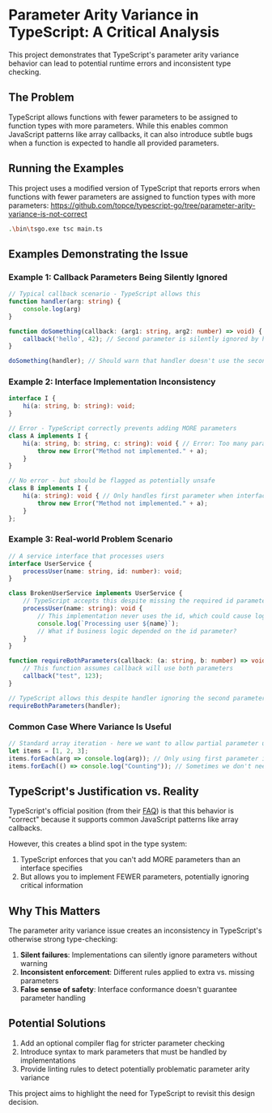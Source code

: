 # Parameter Arity Variance in TypeScript: A Critical Analysis

This project demonstrates that TypeScript's parameter arity variance behavior can lead to potential runtime errors and inconsistent type checking.

## The Problem

TypeScript allows functions with fewer parameters to be assigned to function types with more parameters. While this enables common JavaScript patterns like array callbacks, it can also introduce subtle bugs when a function is expected to handle all provided parameters.

## Running the Examples

This project uses a modified version of TypeScript that reports errors 
when functions with fewer parameters are assigned to function types with more parameters:
https://github.com/topce/typescript-go/tree/parameter-arity-variance-is-not-correct

```bash
.\bin\tsgo.exe tsc main.ts
```

## Examples Demonstrating the Issue

### Example 1: Callback Parameters Being Silently Ignored

```typescript
// Typical callback scenario - TypeScript allows this
function handler(arg: string) {
    console.log(arg)
}

function doSomething(callback: (arg1: string, arg2: number) => void) {
    callback('hello', 42); // Second parameter is silently ignored by handler
}

doSomething(handler); // Should warn that handler doesn't use the second parameter
```

### Example 2: Interface Implementation Inconsistency

```ts
interface I {
    hi(a: string, b: string): void;
}

// Error - TypeScript correctly prevents adding MORE parameters
class A implements I {
    hi(a: string, b: string, c: string): void { // Error: Too many parameters
        throw new Error("Method not implemented." + a);
    }
}

// No error - but should be flagged as potentially unsafe
class B implements I {
    hi(a: string): void { // Only handles first parameter when interface requires two
        throw new Error("Method not implemented." + a);
    }
};
```

### Example 3: Real-world Problem Scenario

```ts
// A service interface that processes users
interface UserService {
    processUser(name: string, id: number): void;
}

class BrokenUserService implements UserService {
    // TypeScript accepts this despite missing the required id parameter
    processUser(name: string): void {
        // This implementation never uses the id, which could cause logic errors
        console.log(`Processing user ${name}`);
        // What if business logic depended on the id parameter?
    }
}

function requireBothParameters(callback: (a: string, b: number) => void) {
    // This function assumes callback will use both parameters
    callback("test", 123);
}

// TypeScript allows this despite handler ignoring the second parameter
requireBothParameters(handler);
```

### Common Case Where Variance Is Useful

```ts
// Standard array iteration - here we want to allow partial parameter usage
let items = [1, 2, 3];
items.forEach(arg => console.log(arg)); // Only using first parameter is fine
items.forEach(() => console.log("Counting")); // Sometimes we don't need parameters at all
```

## TypeScript's Justification vs. Reality

TypeScript's official position (from their [FAQ](https://github.com/Microsoft/TypeScript/wiki/FAQ#parameter-arity-variance-is-correct)) is that this behavior is "correct" because it supports common JavaScript patterns like array callbacks.

However, this creates a blind spot in the type system:

1. TypeScript enforces that you can't add MORE parameters than an interface specifies
2. But allows you to implement FEWER parameters, potentially ignoring critical information

## Why This Matters

The parameter arity variance issue creates an inconsistency in TypeScript's otherwise strong type-checking:

1. **Silent failures**: Implementations can silently ignore parameters without warning
2. **Inconsistent enforcement**: Different rules applied to extra vs. missing parameters
3. **False sense of safety**: Interface conformance doesn't guarantee parameter handling

## Potential Solutions

1. Add an optional compiler flag for stricter parameter checking
2. Introduce syntax to mark parameters that must be handled by implementations
3. Provide linting rules to detect potentially problematic parameter arity variance

This project aims to highlight the need for TypeScript to revisit this design decision.